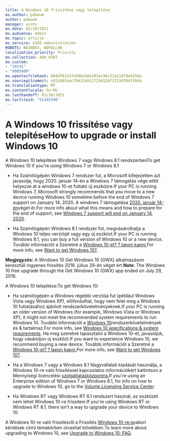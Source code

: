 ```yaml
---
title: A Windows 10 frissítése vagy telepítése
ms.author: pebaum
author: pebaum
manager: scotv
ms.date: 03/29/2021
ms.audience: Admin
ms.topic: article
ms.service: o365-administration
ROBOTS: NOINDEX, NOFOLLOW
localization_priority: Priority
ms.collection: Adm_O365
ms.custom:
- "10141"
- "9005600"
ms.openlocfilehash: 884df8142fe580cb8e283ec96c31a21d79e9250a
ms.sourcegitcommit: e552d65aac79433a911723412bf1252d20d3f0da
ms.translationtype: MT
ms.contentlocale: hu-HU
ms.lasthandoff: 03/30/2021
ms.locfileid: "51491596"
---
```

# <a name="how-to-upgrade-or-install-windows-10"></a><span data-ttu-id="b66da-102">A Windows 10 frissítése vagy telepítése</span><span class="sxs-lookup"><span data-stu-id="b66da-102">How to upgrade or install Windows 10</span></span>

<span data-ttu-id="b66da-103">A Windows 10 telepítése Windows 7 vagy Windows 8.1 rendszerben</span><span class="sxs-lookup"><span data-stu-id="b66da-103">To get Windows 10 if you're using Windows 7 or Windows 8.1</span></span>

- <span data-ttu-id="b66da-104">Ha Számítógépén Windows 7 rendszer fut, a Microsoft kifejezetten azt javasolja, hogy 2020. január 14-én a Windows 7 támogatás vége előtt helyezze át a windows 10-et futtató új eszközre.</span><span class="sxs-lookup"><span data-stu-id="b66da-104">If your PC is running Windows 7, Microsoft strongly recommends that you move to a new device running Windows 10 sometime before the end of Windows 7 support on January 14, 2020.</span></span> <span data-ttu-id="b66da-105">A windows 7 támogatása [2020. január 14-én](https://support.microsoft.com/help/4057281/)véget ér.</span><span class="sxs-lookup"><span data-stu-id="b66da-105">For more info about what this means and how to prepare for the end of support, see [Windows 7 support will end on January 14, 2020](https://support.microsoft.com/help/4057281/).</span></span>

- <span data-ttu-id="b66da-106">Ha Számítógépén Windows 8.1 rendszer fut, megvásárolhatja a Windows 10 teljes verzióját vagy egy új eszközt.</span><span class="sxs-lookup"><span data-stu-id="b66da-106">If your PC is running Windows 8.1, you can buy a full version of Windows 10 or a new device.</span></span> <span data-ttu-id="b66da-107">További információt a Szeretné a [Windows 10-et? ? lapon kapni.](https://www.microsoft.com/windows/get-windows-10)</span><span class="sxs-lookup"><span data-stu-id="b66da-107">For more info, see [Want to get Windows 10?](https://www.microsoft.com/windows/get-windows-10).</span></span>

<span data-ttu-id="b66da-108">**Megjegyzés:** A Windows 10 Get Windows 10 (GWX) alkalmazáson keresztüli ingyenes frissítés 2016. július 29-én véget ért.</span><span class="sxs-lookup"><span data-stu-id="b66da-108">**Note**: The Windows 10 free upgrade through the Get Windows 10 (GWX) app ended on July 29, 2016.</span></span>

<span data-ttu-id="b66da-109">A Windows 10 telepítése:</span><span class="sxs-lookup"><span data-stu-id="b66da-109">To get Windows 10:</span></span> 

- <span data-ttu-id="b66da-110">Ha számítógépén a Windows régebbi verziója fut (például Windows Vista vagy Windows XP), előfordulhat, hogy nem felel meg a Windows 10 futtatásához ajánlott rendszerkövetelményeknek.</span><span class="sxs-lookup"><span data-stu-id="b66da-110">If your PC is running an older version of Windows (for example, Windows Vista or Windows XP), it might not meet the recommended system requirements to run Windows 10.</span></span> <span data-ttu-id="b66da-111">További információt a [Windoes 10](https://www.microsoft.com/windows/windows-10-specifications)rendszerkövetelmények és & tartalmaz.</span><span class="sxs-lookup"><span data-stu-id="b66da-111">For more info, see [Windoes 10 specifications & system requirements](https://www.microsoft.com/windows/windows-10-specifications).</span></span> <span data-ttu-id="b66da-112">Ha meg szeretné tapasztalni a Windows 10-et, javasoljuk, hogy vásároljon új eszközt.</span><span class="sxs-lookup"><span data-stu-id="b66da-112">If you want to experience Windows 10, we recommend buying a new device.</span></span> <span data-ttu-id="b66da-113">További információt a Szeretné a [Windows 10-et? ? lapon kapni.](https://www.microsoft.com/windows/get-windows-10)</span><span class="sxs-lookup"><span data-stu-id="b66da-113">For more info, see [Want to get Windows 10?](https://www.microsoft.com/windows/get-windows-10).</span></span>

- <span data-ttu-id="b66da-114">Ha a Windows 7 vagy a Windows 8.1 Nagyvállalati kiadását használja, a Windows 10-re való frissítéssel kapcsolatos információkért kattintson a Mennyiségi licencelési [szolgáltatásközpontra.](https://www.microsoft.com/licensing/servicecenter/default.aspx)</span><span class="sxs-lookup"><span data-stu-id="b66da-114">If you're using an Enterprise edition of Windows 7 or Windows 8.1, for info on how to upgrade to Windows 10, go to the [Volume Licensing Service Center](https://www.microsoft.com/licensing/servicecenter/default.aspx).</span></span>

- <span data-ttu-id="b66da-115">Ha Windows RT vagy Windows RT 8.1 rendszert használ, az eszközét nem lehet Windows 10-re frissíteni.</span><span class="sxs-lookup"><span data-stu-id="b66da-115">If you're using Windows RT or Windows RT 8.1, there isn't a way to upgrade your device to Windows 10.</span></span>

<span data-ttu-id="b66da-116">A Windows 10-re való frissítésről a Frissítés [Windows 10-re:](https://support.microsoft.com/windows/upgrade-to-windows-10-faq-cce52341-7943-594e-72ce-e1cf00382445)gyakori kérdések című témakörben olvashat bővebben.</span><span class="sxs-lookup"><span data-stu-id="b66da-116">To learn more about upgrading to Windows 10, see [Upgrade to Windows 10: FAQ](https://support.microsoft.com/windows/upgrade-to-windows-10-faq-cce52341-7943-594e-72ce-e1cf00382445).</span></span>
